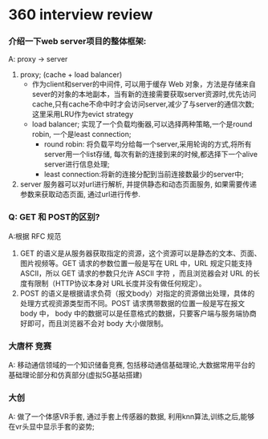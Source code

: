 # 360 interview review

### 介绍一下web server项目的整体框架:
A: proxy -> server
 1. proxy; (cache + load balancer)
      - 作为client和server的中间件, 可以用于缓存 Web 对象，方法是存储来自sever的对象的本地副本，当有新的连接需要获取server资源时,优先访问cache,只有cache不命中时才会访问server,减少了与server的通信次数; 这里采用LRU作为evict strategy
      -  load balancer; 实现了一个负载均衡器,可以选择两种策略,一个是round robin, 一个是least connection;
         - round robin: 将负载平均分给每一个server,采用轮询的方式,将所有server用一个list存储, 每次有新的连接到来的时候,都选择下一个alive server进行信息处理;
         - least connection:将新的连接分配到当前连接数最少的server中;
 2. server 服务器可以对url进行解析, 并提供静态和动态页面服务, 如果需要传递参数来获取动态页面, 通过url进行传参.


### Q: GET 和 POST的区别?
A:根据 RFC 规范
 1. GET 的语义是从服务器获取指定的资源，这个资源可以是静态的文本、页面、图片视频等。GET 请求的参数位置一般是写在 URL 中，URL 规定只能支持 ASCII，所以 GET 请求的参数只允许 ASCII 字符 ，而且浏览器会对 URL 的长度有限制（HTTP协议本身对 URL长度并没有做任何规定）。
 2. POST 的语义是根据请求负荷（报文body）对指定的资源做出处理，具体的处理方式视资源类型而不同。POST 请求携带数据的位置一般是写在报文 body 中， body 中的数据可以是任意格式的数据，只要客户端与服务端协商好即可，而且浏览器不会对 body 大小做限制。

### 大唐杯 竞赛
A: 
 移动通信领域的一个知识储备竞赛, 包括移动通信基础理论,大数据常用平台的基础理论部分和仿真部分(虚拟5G基站搭建)

### 大创
A:
 做了一个体感VR手套, 通过手套上传感器的数据, 利用knn算法,训练之后,能够在vr头显中显示手套的姿势;  